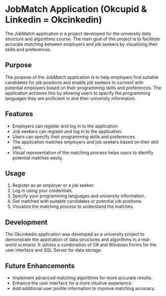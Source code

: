 # JobMatch Application (Okcupid & Linkedin = Okcinkedin)

The JobMatch application is a project developed for the university data structure and algorithms course. The main goal of this project is to facilitate accurate matching between employers and job seekers by visualizing their skills and preferences.

## Purpose

The purpose of the JobMatch application is to help employers find suitable candidates for job positions and enable job seekers to connect with potential employers based on their programming skills and preferences. The application achieves this by allowing users to specify the programming languages they are proficient in and their university information.

## Features

- Employers can register and log in to the application.
- Job seekers can register and log in to the application.
- Users can specify their programming skills and preferences.
- The application matches employers and job seekers based on their skill sets.
- Visual representation of the matching process helps users to identify potential matches easily.

## Usage

1. Register as an employer or a job seeker.
2. Log in using your credentials.
3. Specify your programming languages and university information.
4. Get matched with suitable candidates or potential job positions.
5. Visualize the matching process to understand the matches.

## Development
  
The Okcinkedin application was developed as a university project to demonstrate the application of data structures and algorithms in a real-world scenario. It utilizes a combination of C# and Windows Forms for the user interface and SQL Server for data storage.

## Future Enhancements

- Implement advanced matching algorithms for more accurate results.
- Enhance the user interface for a more intuitive experience.
- Add additional user profile information to improve matching accuracy.
